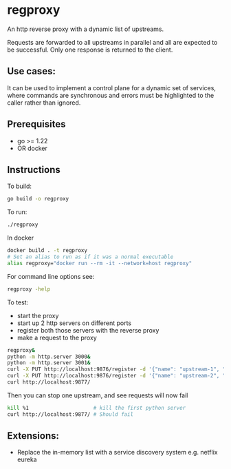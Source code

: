 regproxy
========

An http reverse proxy with a dynamic list of upstreams.

Requests are forwarded to all upstreams in parallel and all are expected to be successful. Only one response is 
returned to the client.

## Use cases:

It can be used to implement a control plane for a dynamic set of services, where commands are synchronous and 
errors must be highlighted to the caller rather than ignored.

## Prerequisites
* go >= 1.22
* OR docker

## Instructions
To build:
```bash
go build -o regproxy
```

To run:
```bash
./regproxy
```

In docker
```bash
docker build . -t regproxy
# Set an alias to run as if it was a normal executable
alias regproxy="docker run --rm -it --network=host regproxy"
```

For command line options see: 
```bash
regproxy -help
```

To test: 
* start the proxy
* start up 2 http servers on different ports
* register both those servers with the reverse proxy
* make a request to the proxy
```bash
regproxy&
python -m http.server 3000&
python -m http.server 3001&
curl -X PUT http://localhost:9876/register -d '{"name": "upstream-1", "callback": "http://localhost:3000"}'
curl -X PUT http://localhost:9876/register -d '{"name": "upstream-2", "callback": "http://localhost:3001"}'
curl http://localhost:9877/
```
Then you can stop one upstream, and see requests will now fail
```bash
kill %1                     # kill the first python server
curl http://localhost:9877/ # Should fail
```

## Extensions:

* Replace the in-memory list with a service discovery system e.g. netflix eureka
